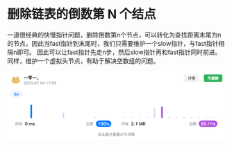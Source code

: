 # 删除链表的倒数第 N 个结点  
一道很经典的快慢指针问题，删除倒数第n个节点，可以转化为查找距离末尾为n的节点，因此当fast指针到末尾时，我们只需要维护一个slow指针，与fast指针相隔n即可。
因此可以让fast指针先走n步，然后slow指针再和fast指针同时前进。  
同样，维护一个虚拟头节点，有助于解决空数组的问题。

![img.png](img.png)